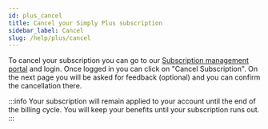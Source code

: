 ```yaml
---
id: plus_cancel
title: Cancel your Simply Plus subscription
sidebar_label: Cancel
slug: /help/plus/cancel
---
```


To cancel your subscription you can go to our [Subscription management portal](https://plus.apparyllis.com) and login. Once logged in you can click on "Cancel Subscription". On the next page you will be asked for feedback (optional) and you can confirm the cancellation there.

:::info
Your subscription will remain applied to your account until the end of the billing cycle. You will keep your benefits until your subscription runs out.
:::
